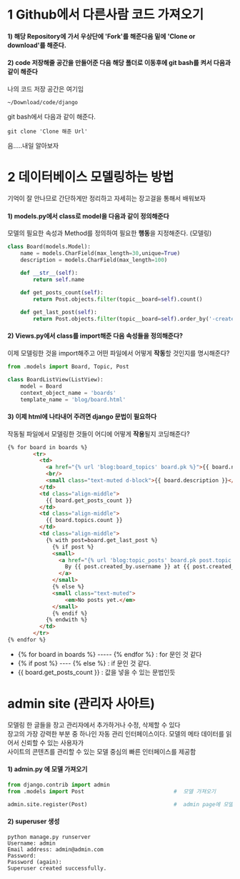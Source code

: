 # 1 Github에서 다른사람 코드 가져오기
#### 1) 해당 Repository에 가서 우상단에 'Fork'를 해준다음 밑에 'Clone or download'를 해준다.
#### 2) code 저장해줄 공간을 만들어준 다음 해당 폴더로 이동후에 git bash를 켜서 다음과 같이 해준다
나의 코드 저장 공간은 여기임
```
~/Download/code/django
```
git bash에서 다음과 같이 해준다.
```
git clone 'Clone 해준 Url'
```
음.....내일 알아보자

# 2 데이터베이스 모델링하는 방법
기억이 잘 안나므로 간단하게만 정리하고 자세히는 장고걸을 통해서 배워보자<br/>
#### 1) models.py에서 class로 model을 다음과 같이 정의해준다<br/>
모델의 필요한 속성과 Method를 정의하여 필요한 <strong>행동</strong>을 지정해준다. (모델링)
```python
class Board(models.Model):
    name = models.CharField(max_length=30,unique=True)                                    # 속성 정의
    description = models.CharField(max_length=100)

    def __str__(self):                                                                    # Method 정의
        return self.name
    
    def get_posts_count(self):
        return Post.objects.filter(topic__board=self).count()

    def get_last_post(self):
        return Post.objects.filter(topic__board=self).order_by('-created_date').first()

```
#### 2) Views.py에서 class를 import해준 다음 속성들을 정의해준다?<br/>
이제 모델링한 것을 import해주고 어떤 파일에서 어떻게 <strong>작동</strong>할 것인지를 명시해준다?
```python
from .models import Board, Topic, Post

class BoardListView(ListView):
    model = Board
    context_object_name = 'boards'
    template_name = 'blog/board.html'
```
#### 3) 이제 html에 나타내어 주려면 django 문법이 필요하다<br/>
작동될 파일에서 모델링한 것들이 어디에 어떻게 <strong>작용</strong>될지 코딩해준다?
```html
{% for board in boards %}
        <tr>
          <td>
            <a href="{% url 'blog:board_topics' board.pk %}">{{ board.name }}</a>
            <br/>
            <small class="text-muted d-block">{{ board.description }}</small>
          </td>
          <td class="align-middle">
            {{ board.get_posts_count }}
          </td>
          <td class="align-middle">
            {{ board.topics.count }}
          </td>
          <td class="align-middle">
            {% with post=board.get_last_post %}
              {% if post %}
              <small>
                <a href="{% url 'blog:topic_posts' board.pk post.topic.pk %}">
                  By {{ post.created_by.username }} at {{ post.created_date }}
                </a>
              </small>
              {% else %}
              <small class="text-muted">
                  <em>No posts yet.</em>
              </small>
              {% endif %}
            {% endwith %}
          </td>
        </tr>
{% endfor %}
```
- {% for board in boards %} ----- {% endfor %} : for 문인 것 같다
- {% if post %} ---- {% else %} : if 문인 것 같다.
- {{ board.get_posts_count }} : 값을 넣을 수 있는 문법인듯</br>
# admin site (관리자 사아트)
모델링 한 글들을 장고 관리자에서 추가하거나 수정, 삭제할 수 있다<br/>
장고의 가장 강력한 부분 중 하나인 자동 관리 인터페이스이다. 모델의 메타 데이터를 읽어서 신뢰할 수 있는 사용자가 <br/>
사이트의 콘텐츠를 관리할 수 있는 모델 중심의 빠른 인터페이스를 제공함<br/>
#### 1) admin.py 에 모델 가져오기
```python
from django.contrib import admin
from .models import Post                            #  모델 가져오기

admin.site.register(Post)                           #  admin page에 모델 등록
```
#### 2) superuser 생성
```
python manage.py runserver
Username: admin
Email address: admin@admin.com
Password:
Password (again):
Superuser created successfully.
```


